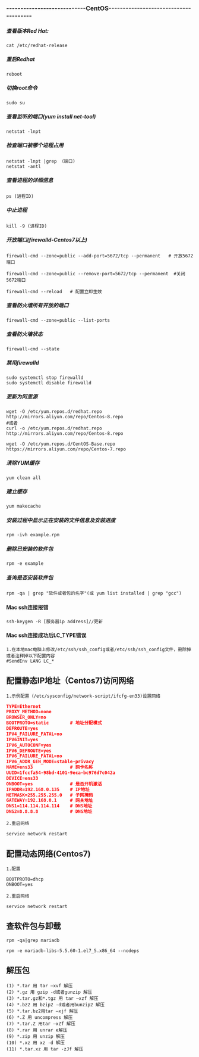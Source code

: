 ### ----------------------------CentOS--------------------------------------
#####  查看版本Red Hat:
```
cat /etc/redhat-release
```

#####   重启Redhat
```
reboot 
```

#####  切换root命令
```
sudo su 
```

##### 查看监听的端口(yum install net-tool)
```
netstat -lnpt
```
 
 ##### 检查端口被哪个进程占用
 ```
 netstat -lnpt |grep （端口)
 netstat -antl
```

##### 查看进程的详细信息
```
ps (进程ID)
```

##### 中止进程
```
kill -9 (进程ID)
```
 

##### 开放端口(firewalld-Centos7以上)
```
firewall-cmd --zone=public --add-port=5672/tcp --permanent   # 开放5672端口

firewall-cmd --zone=public --remove-port=5672/tcp --permanent  #关闭5672端口

firewall-cmd --reload   # 配置立即生效
```
 

##### 查看防火墙所有开放的端口
```
firewall-cmd --zone=public --list-ports
```

##### 查看防火墙状态
```
firewall-cmd --state
```

##### 禁用firewalld
```
sudo systemctl stop firewalld
sudo systemctl disable firewalld
```


##### 更新为阿里源
```
wget -O /etc/yum.repos.d/redhat.repo http://mirrors.aliyun.com/repo/Centos-8.repo
#或者
curl -o /etc/yum.repos.d/redhat.repo http://mirrors.aliyun.com/repo/Centos-8.repo
```

```
wget -O /etc/yum.repos.d/CentOS-Base.repo https://mirrors.aliyun.com/repo/Centos-7.repo 
```

##### 清除YUM缓存
```
yum clean all
```
##### 建立缓存
```
yum makecache
```

##### 安装过程中显示正在安装的文件信息及安装进度
```
rpm -ivh example.rpm
```

##### 删除已安装的软件包
```
rpm -e example
```

 
##### 查询是否安装软件包
```
rpm -qa | grep "软件或者包的名字"(或 yum list installed | grep "gcc")
```
 
 
 #### Mac ssh连接报错
 ```
 ssh-keygen -R [服务器ip address]//更新
```
 
 
 #### Mac ssh连接成功后LC_TYPE错误
 ```
 1.在本地mac电脑上修改/etc/ssh/ssh_config或者/etc/ssh/ssh_config文件，删除掉或者注释掉以下配置内容
 #SendEnv LANG LC_*
```
 

## 配置静态IP地址（Centos7)访问网络
	1.示例配置（/etc/sysconfig/network-script/ifcfg-en33)设置网络
```json
TYPE=Ethernet
PROXY_METHOD=none
BROWSER_ONLY=no
BOOTPROTO=static        # 地址分配模式
DEFROUTE=yes
IPV4_FAILURE_FATAL=no
IPV6INIT=yes
IPV6_AUTOCONF=yes
IPV6_DEFROUTE=yes
IPV6_FAILURE_FATAL=no
IPV6_ADDR_GEN_MODE=stable-privacy
NAME=ens33              # 网卡名称
UUID=1fccfa54-98bd-4101-9eca-bc976d7c042a
DEVICE=ens33
ONBOOT=yes              # 是否开机激活
IPADDR=192.168.0.135    # IP地址
NETMASK=255.255.255.0   # 子网掩码
GATEWAY=192.168.0.1     # 网关地址
DNS1=114.114.114.114    # DNS地址
DNS2=8.8.8.8            # DNS地址
```

	2.重启网络
```shell
service network restart
```

## 配置动态网络(Centos7)
	1.配置
```
BOOTPROTO=dhcp
ONBOOT=yes
```

	2.重启网络
```
service network restart
```

## 查软件包与卸载
```
rpm -qa|grep mariadb

rpm -e mariadb-libs-5.5.60-1.el7_5.x86_64 --nodeps
```

## 解压包
```
(1) *.tar 用 tar –xvf 解压
(2) *.gz 用 gzip -d或者gunzip 解压
(3) *.tar.gz和*.tgz 用 tar –xzf 解压
(4) *.bz2 用 bzip2 -d或者用bunzip2 解压
(5) *.tar.bz2用tar –xjf 解压
(6) *.Z 用 uncompress 解压
(7) *.tar.Z 用tar –xZf 解压
(8) *.rar 用 unrar e解压
(9) *.zip 用 unzip 解压
(10) *.xz 用 xz -d 解压
(11) *.tar.xz 用 tar -zJf 解压
```